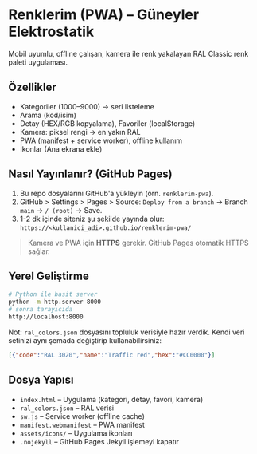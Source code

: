 
# Renklerim (PWA) – Güneyler Elektrostatik

Mobil uyumlu, offline çalışan, kamera ile renk yakalayan RAL Classic renk paleti uygulaması.

## Özellikler
- Kategoriler (1000–9000) → seri listeleme
- Arama (kod/isim)
- Detay (HEX/RGB kopyalama), Favoriler (localStorage)
- Kamera: piksel rengi → en yakın RAL
- PWA (manifest + service worker), offline kullanım
- İkonlar (Ana ekrana ekle)

## Nasıl Yayınlanır? (GitHub Pages)
1. Bu repo dosyalarını GitHub'a yükleyin (örn. `renklerim-pwa`).
2. GitHub > Settings > Pages > Source: `Deploy from a branch` → Branch `main` → `/ (root)` → Save.
3. 1-2 dk içinde siteniz şu şekilde yayında olur: `https://<kullanici_adi>.github.io/renklerim-pwa/`

> Kamera ve PWA için **HTTPS** gerekir. GitHub Pages otomatik HTTPS sağlar.

## Yerel Geliştirme
```bash
# Python ile basit server
python -m http.server 8000
# sonra tarayıcıda
http://localhost:8000
```
Not: `ral_colors.json` dosyasını topluluk verisiyle hazır verdik. Kendi veri setinizi aynı şemada değiştirip kullanabilirsiniz:
```json
[{"code":"RAL 3020","name":"Traffic red","hex":"#CC0000"}]
```

## Dosya Yapısı
- `index.html` – Uygulama (kategori, detay, favori, kamera)
- `ral_colors.json` – RAL verisi
- `sw.js` – Service worker (offline cache)
- `manifest.webmanifest` – PWA manifest
- `assets/icons/` – Uygulama ikonları
- `.nojekyll` – GitHub Pages Jekyll işlemeyi kapatır
```